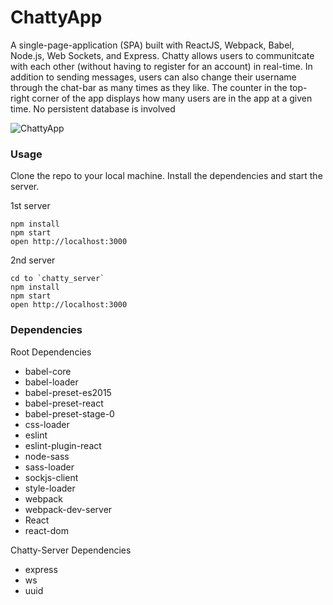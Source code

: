 ChattyApp
=====================

A single-page-application (SPA) built with ReactJS, Webpack, Babel, Node.js, Web Sockets, and Express. Chatty allows users to communitcate with each other (without having to register for an account) in real-time. In addition to sending messages, users can also change their username through the chat-bar as many times as they like. The counter in the top-right corner of the app displays how many users are in the app at a given time. No persistent database is involved

![ChattyApp](https://raw.githubusercontent.com/MeselIsaac/react-simple-boilerplate/master/Document/chatty-app.gif)
### Usage
Clone the repo to your local machine. Install the dependencies and start the server.

1st server

```
npm install
npm start
open http://localhost:3000
```
2nd server

```
cd to `chatty_server`
npm install
npm start
open http://localhost:3000
```

### Dependencies

Root Dependencies 
* babel-core
* babel-loader
* babel-preset-es2015
* babel-preset-react
* babel-preset-stage-0
* css-loader
* eslint
* eslint-plugin-react
* node-sass
* sass-loader
* sockjs-client
* style-loader
* webpack
* webpack-dev-server
* React
* react-dom

Chatty-Server Dependencies
* express
* ws
* uuid

